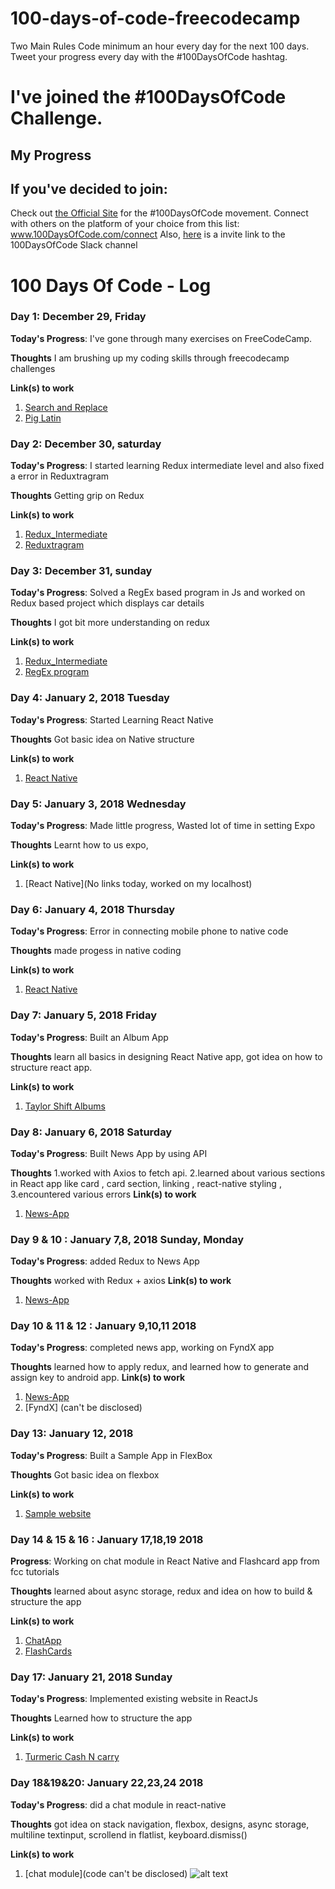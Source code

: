 # 100-days-of-code-freecodecamp
Two Main Rules Code minimum an hour every day for the next 100 days. Tweet your progress every day with the #100DaysOfCode hashtag.



# I've joined the #100DaysOfCode Challenge.

## My Progress

## If you've decided to join:
 Check out [the Official Site](http://100daysofcode.com/) for the #100DaysOfCode movement. Connect with others on the platform of your choice from this list: www.100DaysOfCode.com/connect 
Also, [here](https://join.slack.com/t/100xcode/shared_invite/enQtMjgyNTAzOTIwODM3LWJiZmIyYThhMmUyYzA3MmQyNDdjNWEwNjdiMWYyM2QwMzg3YjJlOWIzNzg2ZWVmY2M4ZGI5MDQ1NTgzM2Y3MjU) is a invite link to the 100DaysOfCode Slack channel

# 100 Days Of Code - Log


### Day 1: December 29, Friday

**Today's Progress**: I've gone through many exercises on FreeCodeCamp.

**Thoughts** I am brushing up my coding skills through freecodecamp challenges

**Link(s) to work**
1. [Search and Replace](https://www.freecodecamp.org/challenges/search-and-replace)
2. [Pig Latin](https://www.freecodecamp.org/challenges/pig-latin)


### Day 2: December 30, saturday

**Today's Progress**: I started learning Redux intermediate level and also fixed a error in Reduxtragram

**Thoughts** Getting grip on Redux 

**Link(s) to work**
1. [Redux_Intermediate](https://github.com/charan1922/redux_intermediate)
2. [Reduxtragram](https://github.com/charan1922/Reduxtragram)


### Day 3: December 31, sunday

**Today's Progress**: Solved a RegEx based program in Js and worked on Redux based project which displays car details

**Thoughts** I got bit more understanding on redux 

**Link(s) to work**
1. [Redux_Intermediate](https://github.com/charan1922/redux_intermediate)
2. [RegEx program](https://repl.it/@charan1922/regX-js-1235-86-10m)


### Day 4: January 2, 2018 Tuesday

**Today's Progress**: Started Learning React Native

**Thoughts** Got basic idea on Native structure

**Link(s) to work**
1. [React Native](https://repl.it/community/classrooms/17650)


### Day 5: January 3, 2018 Wednesday

**Today's Progress**: Made little progress, Wasted lot of time in setting Expo 

**Thoughts** Learnt how to us expo, 

**Link(s) to work**
1. [React Native](No links today, worked on my localhost)




### Day 6: January 4, 2018 Thursday

**Today's Progress**: Error in connecting mobile phone to native code 

**Thoughts** made progess in native coding 

**Link(s) to work**
1. [React Native](https://github.com/charan1922/reactnative_practice)


### Day 7: January 5, 2018 Friday

**Today's Progress**: Built an Album App

**Thoughts**  learn all basics in designing React Native app, got idea on how to structure react app.

**Link(s) to work**
1. [Taylor Shift Albums](https://github.com/charan1922/TaylorShiftAlbum/tree/master)


### Day 8: January 6, 2018 Saturday

**Today's Progress**: Built News App by using API

**Thoughts** 1.worked with Axios to fetch api. 
2.learned about various sections in React app like
card , card section, linking , react-native styling , 
3.encountered various errors
**Link(s) to work**
1. [News-App](https://github.com/charan1922/News-App)

### Day 9 & 10 : January 7,8, 2018 Sunday, Monday

**Today's Progress**: added Redux to News App 

**Thoughts** worked with Redux + axios
**Link(s) to work**
1. [News-App](https://github.com/charan1922/News-App)


### Day 10 & 11 & 12 : January 9,10,11 2018 

**Today's Progress**: completed news app, working on FyndX app

**Thoughts** learned how to apply redux, and learned how to generate and assign key to android app. 
**Link(s) to work**
1. [News-App](https://github.com/charan1922/News-App)
2. [FyndX] (can't be disclosed)



### Day 13: January 12, 2018 

**Today's Progress**: Built a Sample App in FlexBox

**Thoughts**  Got basic idea on flexbox

**Link(s) to work**
1. [Sample website](https://github.com/charan1922/sample_website)



### Day 14 & 15 & 16 : January 17,18,19 2018 

**Progress**: Working on chat module in React Native and Flashcard app from fcc tutorials

**Thoughts** learned about async storage, redux and idea on  how to build & structure the app

**Link(s) to work**
1. [ChatApp](https://github.com/charan1922/ChatApp)
2. [FlashCards](https://github.com/charan1922/FlashCards)



### Day 17: January 21, 2018 Sunday

**Today's Progress**: Implemented existing website in ReactJs 

**Thoughts** Learned how to structure the app

**Link(s) to work**
1. [Turmeric Cash N carry](http://turmericcashncarry.com/)


### Day 18&19&20: January 22,23,24 2018 

**Today's Progress**: did a chat module in react-native

**Thoughts** got idea on  stack navigation,
flexbox, 
designs,
async storage,
multiline textinput, scrollend in flatlist, keyboard.dismiss()

**Link(s) to work**
1. [chat module](code can't be disclosed)
![alt text](https://s13.postimg.org/5vctyfwdj/Whats_App_Image_2018-01-24_at_2.47.07_PM_1.jpg)

